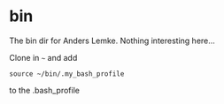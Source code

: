 bin
===

The bin dir for Anders Lemke. Nothing interesting here...

Clone in `~` and add

    source ~/bin/.my_bash_profile

to the .bash_profile